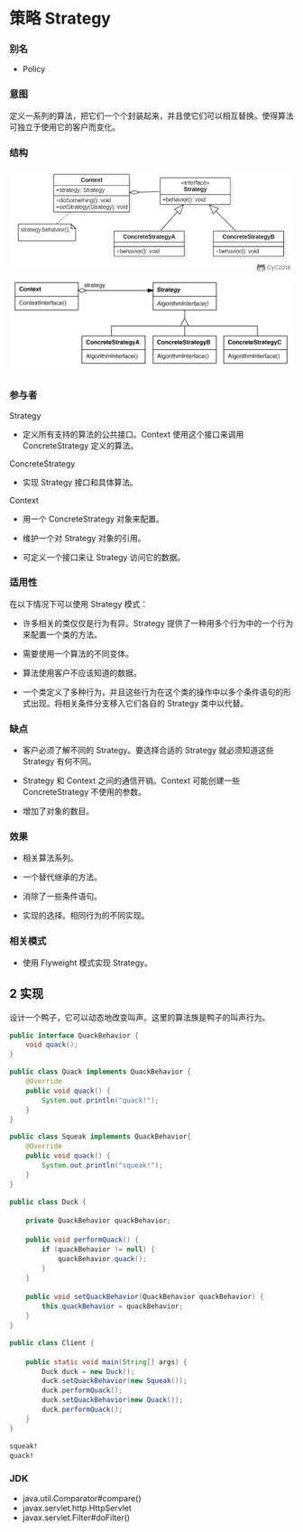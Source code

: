 # 策略 Strategy


### **别名**

- Policy

### **意图**

定义一系列的算法，把它们一个个封装起来，并且使它们可以相互替换。使得算法可独立于使用它的客户而变化。

### **结构**
![](image/2021-04-10-15-22-33.png)
![559166861981.png](media/28cabe60fc8136de5c80e251000dd2ee.png)

### **参与者**

Strategy

- 定义所有支持的算法的公共接口。Context 使用这个接口来调用 ConcreteStrategy
    定义的算法。

ConcreteStrategy

- 实现 Strategy 接口和具体算法。

Context

- 用一个 ConcreteStrategy 对象来配置。

- 维护一个对 Strategy 对象的引用。

- 可定义一个接口来让 Strategy 访问它的数据。

### **适用性**

在以下情况下可以使用 Strategy 模式：

- 许多相关的类仅仅是行为有异。Strategy
    提供了一种用多个行为中的一个行为来配置一个类的方法。

- 需要使用一个算法的不同变体。

- 算法使用客户不应该知道的数据。

- 一个类定义了多种行为，并且这些行为在这个类的操作中以多个条件语句的形式出现。将相关条件分支移入它们各自的
    Strategy 类中以代替。

### **缺点**

- 客户必须了解不同的 Strategy。要选择合适的 Strategy 就必须知道这些 Strategy
    有何不同。

- Strategy 和 Context 之间的通信开销。Context 可能创建一些 ConcreteStrategy
    不使用的参数。

- 增加了对象的数目。

### **效果**

- 相关算法系列。

- 一个替代继承的方法。

- 消除了一些条件语句。

- 实现的选择。相同行为的不同实现。

### **相关模式**

- 使用 Flyweight 模式实现 Strategy。

## 2 实现


设计一个鸭子，它可以动态地改变叫声。这里的算法族是鸭子的叫声行为。

```java
public interface QuackBehavior {
    void quack();
}
```

```java
public class Quack implements QuackBehavior {
    @Override
    public void quack() {
        System.out.println("quack!");
    }
}
```

```java
public class Squeak implements QuackBehavior{
    @Override
    public void quack() {
        System.out.println("squeak!");
    }
}
```

```java
public class Duck {

    private QuackBehavior quackBehavior;

    public void performQuack() {
        if (quackBehavior != null) {
            quackBehavior.quack();
        }
    }

    public void setQuackBehavior(QuackBehavior quackBehavior) {
        this.quackBehavior = quackBehavior;
    }
}
```

```java
public class Client {

    public static void main(String[] args) {
        Duck duck = new Duck();
        duck.setQuackBehavior(new Squeak());
        duck.performQuack();
        duck.setQuackBehavior(new Quack());
        duck.performQuack();
    }
}
```

```html
squeak!
quack!
```

### JDK

- java.util.Comparator#compare()
- javax.servlet.http.HttpServlet
- javax.servlet.Filter#doFilter()
